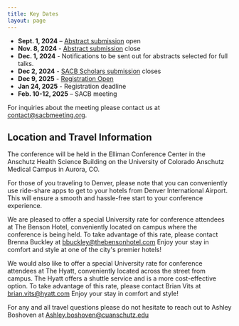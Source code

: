```yaml
---
title: Key Dates
layout: page
---
```


- **Sept. 1, 2024** – [Abstract submission](https://forms.gle/UXhGmTXK7HDtKi9p9) open
- **Nov. 8, 2024** - [Abstract submission](https://forms.gle/UXhGmTXK7HDtKi9p9) close
- **Dec. 1, 2024** - Notifications to be sent out for abstracts selected for full talks.
- **Dec 2, 2024** - [SACB Scholars submission](https://forms.gle/MjJjLuBP6D2ZhBHG8) closes
- **Dec 9, 2025** - [Registration Open](https://cvent.me/747BO2)
- **Jan 24, 2025** - Registration deadline
- **Feb. 10-12, 2025** – SACB meeting

For inquiries about the meeting please contact us at [contact@sacbmeeting.org](mailto:contact@sacbmeeting.org).

## Location and Travel Information
The conference will be held in the Elliman Conference Center in the Anschutz Health Science Building on the University of Colorado Anschutz Medical Campus in Aurora, CO. 

For those of you traveling to Denver, please note that you can conveniently use ride-share apps to get to your hotels from Denver International Airport. This will ensure a smooth and hassle-free start to your conference experience.

We are pleased to offer a special University rate for conference attendees at The Benson Hotel, conveniently located on campus where the conference is being held. To take advantage of this rate, please contact Brenna Buckley at bbuckley@thebensonhotel.com Enjoy your stay in comfort and style at one of the city's premier hotels!

We would also like to offer a special University rate for conference attendees at The Hyatt, conveniently located across the street from campus. The Hyatt offers a shuttle service and is a more cost-effective option. To take advantage of this rate, please contact Brian Vits at brian.vits@hyatt.com Enjoy your stay in comfort and style!

For any and all travel questions please do not hesitate to reach out to Ashley Boshoven at Ashley.boshoven@cuanschutz.edu

